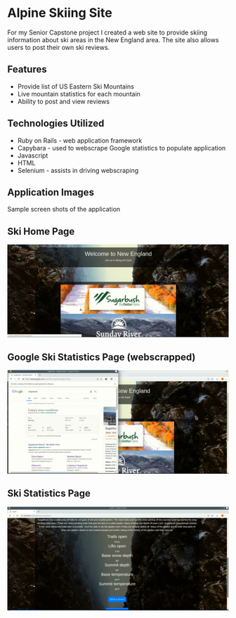 # Alpine Skiing Site

For my Senior Capstone project I created a web site to provide skiing information about ski areas in the New England area. The site also allows users to post their own ski reviews.

## Features

- Provide list of US Eastern Ski Mountains
- Live mountain statistics for each mountain
- Ability to post and view reviews

## Technologies Utilized

- Ruby on Rails - web application framework
- Capybara - used to webscrape Google statistics to populate application
- Javascript
- HTML
- Selenium - assists in driving webscraping

## Application Images

Sample screen shots of the application

## Ski Home Page

[<img src="https://github.com/jay4kelly/JaySkiSite/blob/master/JaySkiHome.PNG">](https://github.com/)

## Google Ski Statistics Page (webscrapped)

[<img src="https://github.com/jay4kelly/JaySkiSite/blob/master/JaySkiGoogle.PNG">](https://github.com/)

## Ski Statistics Page

[<img src="https://github.com/jay4kelly/JaySkiSite/blob/master/JaySkiInfo.PNG">](https://github.com/)

